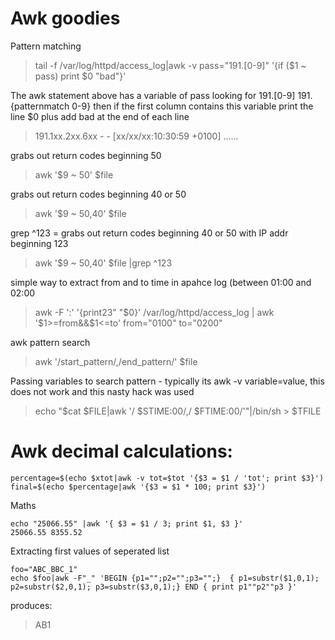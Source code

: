 Awk goodies
=======================


Pattern matching 

>tail -f /var/log/httpd/access_log|awk -v  pass="191.[0-9]" '{if ($1 ~ pass) print $0 "bad"}'

The awk statement above has a variable of pass looking for 191.[0-9] 191.{patternmatch 0-9} then if the first column contains this variable print the line $0 plus add bad at the end of each line

>191.1xx.2xx.6xx - - [xx/xx/xx:10:30:59 +0100] ......


grabs out return codes beginning 50
>awk '$9 ~ 50' $file

grabs out return codes beginning 40 or 50
>awk '$9 ~ 50,40' $file

grep ^123 = grabs out return codes beginning 40 or 50 with IP addr beginning 123
>awk '$9 ~ 50,40' $file |grep ^123


simple way to extract from and to time in apahce log (between 01:00 and 02:00
>awk -F ':' '{print$2$3" "$0}' /var/log/httpd/access_log | awk '$1>=from&&$1<=to' from="0100" to="0200"


awk pattern search
>awk '/start_pattern/,/end_pattern/' $file

Passing variables to search pattern - typically its awk -v variable=value, this does not work and this nasty hack was used
>echo "$cat $FILE|awk '/ $STIME:00/,/ $FTIME:00/'"|/bin/sh >  $TFILE 


# Awk decimal calculations:
```
percentage=$(echo $xtot|awk -v tot=$tot '{$3 = $1 / 'tot'; print $3}')
final=$(echo $percentage|awk '{$3 = $1 * 100; print $3}')
```
Maths
```
echo "25066.55" |awk '{ $3 = $1 / 3; print $1, $3 }'
25066.55 8355.52
```


Extracting first values of seperated list
```
foo="ABC_BBC_1"
echo $foo|awk -F"_" 'BEGIN {p1="";p2="";p3="";}  { p1=substr($1,0,1); p2=substr($2,0,1); p3=substr($3,0,1);} END { print p1""p2""p3 }' 
```

produces:
>AB1
